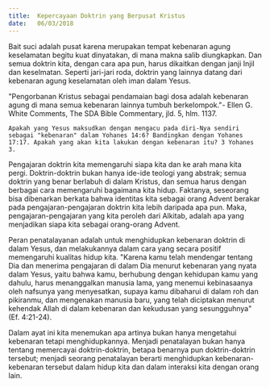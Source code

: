 ```yaml
---
title:  Kepercayaan Doktrin yang Berpusat Kristus
date:   06/03/2018
---
```


Bait suci adalah pusat karena merupakan tempat kebenaran agung keselamatan begitu kuat dinyatakan, di mana makna salib diungkapkan. Dan semua doktrin kita, dengan cara apa pun, harus dikaitkan dengan janji Injil dan keselmatan. Seperti jari-jari roda, doktrin yang lainnya datang dari kebenaran agung keselamatan oleh iman dalam Yesus.

"Pengorbanan Kristus sebagai pendamaian bagi dosa adalah kebenaran agung di mana semua kebenaran lainnya tumbuh berkelompok."- Ellen G. White Comments, The SDA Bible Commentary, jld. 5, hlm. 1137.

`Apakah yang Yesus maksudkan dengan mengacu pada diri-Nya sendiri sebagai "kebenaran" dalam Yohanes 14:6? Bandingkan dengan Yohanes 17:17. Apakah yang akan kita lakukan dengan kebenaran itu? 3 Yohanes 3.`

Pengajaran doktrin kita memengaruhi siapa kita dan ke arah mana kita pergi. Doktrin-doktrin bukan hanya ide-ide teologi yang abstrak; semua doktrin yang benar berlabuh di dalam Kristus, dan semua harus dengan berbagai cara memengaruhi bagaimana kita hidup. Faktanya, seseorang bisa dibenarkan berkata bahwa identitas kita sebagai orang Advent berakar pada pengajaran-pengajaran doktrin kita lebih daripada apa pun. Maka, pengajaran-pengajaran yang kita peroleh dari Alkitab, adalah apa yang menjadikan siapa kita sebagai orang-orang Advent.

Peran penatalayanan adalah untuk menghidupkan kebenaran doktrin di dalam Yesus, dan melakukannya dalam cara yang secara positif memengaruhi kualitas hidup kita. "Karena kamu telah mendengar tentang Dia dan menerima pengajaran di dalam Dia menurut kebenaran yang nyata dalam Yesus, yaitu bahwa kamu, berhubung dengan kehidupan kamu yang dahulu, harus menanggalkan manusia lama, yang menemui kebinasaanya oleh nafsunya yang menyesatkan, supaya kamu dibaharui di dalam roh dan pikiranmu, dan mengenakan manusia baru, yang telah diciptakan menurut kehendak Allah di dalam kebenaran dan kekudusan yang sesungguhnya" (Ef. 4:21-24).

Dalam ayat ini kita menemukan apa artinya bukan hanya mengetahui kebenaran tetapi menghidupkannya. Menjadi penatalayan bukan hanya tentang memercayai doktrin-doktrin, betapa benarnya pun doktrin-doktrin tersebut; menjadi seorang penatalayan berarti menghidupkan kebenaran-kebenaran tersebut dalam hidup kita dan dalam interaksi kita dengan orang lain.